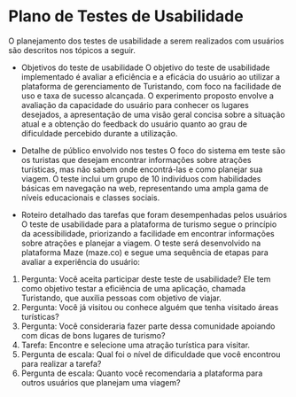 # Plano de Testes de Usabilidade

O planejamento dos testes de usabilidade a serem realizados com usuários são descritos nos tópicos a seguir.

- Objetivos do teste de usabilidade
O objetivo do teste de usabilidade implementado é avaliar a eficiência e a eficácia do usuário ao utilizar a plataforma de gerenciamento de Turistando, com foco na facilidade de uso e taxa de sucesso alcançada. O experimento proposto envolve a avaliação da capacidade do usuário para conhecer os lugares desejados, a apresentação de uma visão geral concisa sobre a situação atual e a obtenção do feedback do usuário quanto ao grau de dificuldade percebido durante a utilização.

- Detalhe de público envolvido nos testes
O foco do sistema em teste são os turistas que desejam encontrar informações sobre atrações turísticas, mas não sabem onde encontrá-las e como planejar sua viagem. O teste inclui um grupo de 10 indivíduos com habilidades básicas em navegação na web, representando uma ampla gama de níveis educacionais e classes sociais.

- Roteiro detalhado das tarefas que foram desempenhadas pelos usuários
O teste de usabilidade para a plataforma de turismo segue o princípio da acessibilidade, priorizando a facilidade em encontrar informações sobre atrações e planejar a viagem.
 O teste será desenvolvido na plataforma Maze (maze.co) e segue uma sequência de etapas para avaliar a experiência do usuário:
1.	Pergunta: Você aceita participar deste teste de usabilidade? Ele tem como objetivo testar a eficiência de uma aplicação, chamada Turistando, que auxilia pessoas com objetivo de viajar.
2.	Pergunta: Você já visitou ou conhece alguém que tenha visitado áreas turísticas?
3.	Pergunta: Você consideraria fazer parte dessa comunidade apoiando com dicas de bons lugares de turismo?
4.	Tarefa: Encontre e selecione uma atração turística para visitar.
5.	Pergunta de escala: Qual foi o nível de dificuldade que você encontrou para realizar a tarefa?
6.	Pergunta de escala: Quanto você recomendaria a plataforma para outros usuários que planejam uma viagem?

